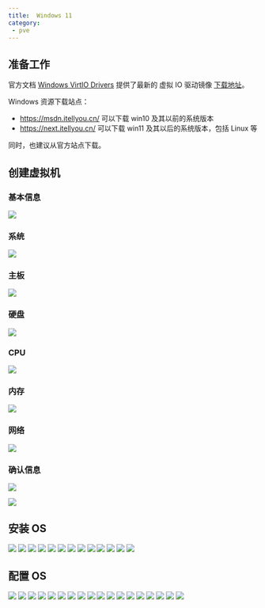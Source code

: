```yaml
---
title:  Windows 11
category: 
 - pve
---
```


## 准备工作

官方文档 [Windows VirtIO Drivers](https://pve.proxmox.com/wiki/Windows_VirtIO_Drivers) 提供了最新的 虚拟 IO 驱动镜像 [下载地址](https://fedorapeople.org/groups/virt/virtio-win/direct-downloads/stable-virtio/virtio-win.iso)。

Windows 资源下载站点：
- https://msdn.itellyou.cn/ 可以下载 win10 及其以前的系统版本
- https://next.itellyou.cn/ 可以下载 win11 及其以后的系统版本，包括 Linux 等

同时，也建议从官方站点下载。

## 创建虚拟机

### 基本信息

![](./assets/image/win11/01.png)

### 系统

![](./assets/image/win11/02.png)

### 主板

![](./assets/image/win11/03.png)

### 硬盘

![](./assets/image/win11/04.png)

### CPU

![](./assets/image/win11/05.png)

### 内存

![](./assets/image/win11/06.png)

### 网络

![](./assets/image/win11/07.png)

### 确认信息

![](./assets/image/win11/08.png)


![](./assets/image/win11/09.png)

## 安装 OS

![](./assets/image/win11/10.png)
![](./assets/image/win11/11.png)
![](./assets/image/win11/12.png)
![](./assets/image/win11/13.png)
![](./assets/image/win11/14.png)
![](./assets/image/win11/15.png)
![](./assets/image/win11/16.png)
![](./assets/image/win11/17.png)
![](./assets/image/win11/18.png)
![](./assets/image/win11/19.png)
![](./assets/image/win11/20.png)
![](./assets/image/win11/21.png)
![](./assets/image/win11/22.png)

## 配置 OS

![](./assets/image/win11/23.png)
![](./assets/image/win11/24.png)
![](./assets/image/win11/25.png)
![](./assets/image/win11/26.png)
![](./assets/image/win11/27.png)
![](./assets/image/win11/28.png)
![](./assets/image/win11/29.png)
![](./assets/image/win11/30.png)
![](./assets/image/win11/31.png)
![](./assets/image/win11/32.png)
![](./assets/image/win11/33.png)
![](./assets/image/win11/34.png)
![](./assets/image/win11/35.png)
![](./assets/image/win11/36.png)
![](./assets/image/win11/37.png)
![](./assets/image/win11/38.png)
![](./assets/image/win11/39.png)
![](./assets/image/win11/40.png)